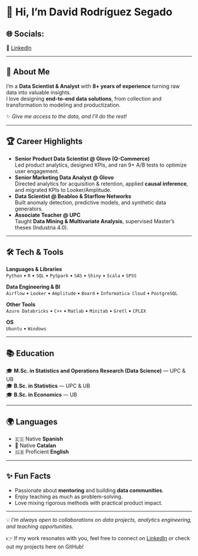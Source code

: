 # 👋 Hi, I’m David Rodríguez Segado

## 🌐 Socials:
🔗 [LinkedIn](https://www.linkedin.com/in/david-rodr%C3%ADguez-segado-77308556/)  

---

## 🚀 About Me  

I’m a **Data Scientist & Analyst** with **8+ years of experience** turning raw data into valuable insights.  
I love designing **end-to-end data solutions**, from collection and transformation to modeling and productization.  

✨ *Give me access to the data, and I’ll do the rest!*  

---

## 🏆 Career Highlights  

- **Senior Product Data Scientist @ Glovo (Q-Commerce)**  
  Led product analytics, designed KPIs, and ran 9+ A/B tests to optimize user engagement.  
- **Senior Marketing Data Analyst @ Glovo**  
  Directed analytics for acquisition & retention, applied **causal inference**, and migrated KPIs to Looker/Amplitude.  
- **Data Scientist @ Beabloo & Starflow Networks**  
  Built anomaly detection, predictive models, and synthetic data generators.  
- **Associate Teacher @ UPC**  
  Taught **Data Mining & Multivariate Analysis**, supervised Master’s theses (Industria 4.0).  

---

## 🛠️ Tech & Tools  

**Languages & Libraries**  
`Python` • `R` • `SQL` • `PySpark` • `SAS` • `Shiny` • `Scala` • `SPSS`

**Data Engineering & BI**  
`Airflow` • `Looker` • `Amplitude` • `Board` • `Informatica Cloud` • `PostgreSQL`

**Other Tools**  
`Azure Databricks` • `C++` • `Matlab` • `Minitab` • `Gretl` • `CPLEX`

**OS**  
`Ubuntu` • `Windows`

---

## 📚 Education  

🎓 **M.Sc. in Statistics and Operations Research (Data Science)** — UPC & UB  
🎓 **B.Sc. in Statistics** — UPC & UB  
🎓 **B.Sc. in Economics** — UB  

---

## 🌍 Languages  

- 🇪🇸 Native **Spanish**  
- 🏴 Native **Catalan**  
- 🇬🇧 Proficient **English**  

---

## ✨ Fun Facts  

- Passionate about **mentoring** and building **data communities**.  
- Enjoy teaching as much as problem-solving.  
- Love mixing rigorous methods with practical product impact.  

---

💡 *I’m always open to collaborations on data projects, analytics engineering, and teaching opportunities.*  

👉 If my work resonates with you, feel free to connect on [LinkedIn](https://www.linkedin.com/in/david-rodr%C3%ADguez-segado-77308556/) or check out my projects here on GitHub!  
